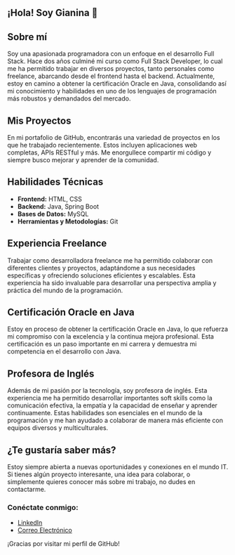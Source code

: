 ## ¡Hola! Soy Gianina 👋

## Sobre mí
Soy una apasionada programadora con un enfoque en el desarrollo Full Stack. Hace dos años culminé mi curso como Full Stack Developer, lo cual me ha permitido trabajar en diversos proyectos, tanto personales como freelance, abarcando desde el frontend hasta el backend. Actualmente, estoy en camino a obtener la certificación Oracle en Java, consolidando así mi conocimiento y habilidades en uno de los lenguajes de programación más robustos y demandados del mercado.

## Mis Proyectos
En mi portafolio de GitHub, encontrarás una variedad de proyectos en los que he trabajado recientemente. Estos incluyen aplicaciones web completas, APIs RESTful y más. Me enorgullece compartir mi código y siempre busco mejorar y aprender de la comunidad.

## Habilidades Técnicas
- **Frontend:** HTML, CSS
- **Backend:**  Java, Spring Boot
- **Bases de Datos:** MySQL
- **Herramientas y Metodologías:** Git

## Experiencia Freelance
Trabajar como desarrolladora freelance me ha permitido colaborar con diferentes clientes y proyectos, adaptándome a sus necesidades específicas y ofreciendo soluciones eficientes y escalables. Esta experiencia ha sido invaluable para desarrollar una perspectiva amplia y práctica del mundo de la programación.

## Certificación Oracle en Java
Estoy en proceso de obtener la certificación Oracle en Java, lo que refuerza mi compromiso con la excelencia y la continua mejora profesional. Esta certificación es un paso importante en mi carrera y demuestra mi competencia en el desarrollo con Java.

## Profesora de Inglés
Además de mi pasión por la tecnología, soy profesora de inglés. Esta experiencia me ha permitido desarrollar importantes soft skills como la comunicación efectiva, la empatía y la capacidad de enseñar y aprender continuamente. Estas habilidades son esenciales en el mundo de la programación y me han ayudado a colaborar de manera más eficiente con equipos diversos y multiculturales.

## ¿Te gustaría saber más?
Estoy siempre abierta a nuevas oportunidades y conexiones en el mundo IT. Si tienes algún proyecto interesante, una idea para colaborar, o simplemente quieres conocer más sobre mi trabajo, no dudes en contactarme.

### Conéctate conmigo:
- [LinkedIn](https://www.linkedin.com/in/gianina-azcurra)
- [Correo Electrónico](gianina.azcurra8@gmail.com)


¡Gracias por visitar mi perfil de GitHub!


